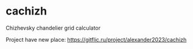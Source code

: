 # cachizh
Chizhevsky chandelier grid calculator

Project have new place: https://gitflic.ru/project/alexander2023/cachizh
